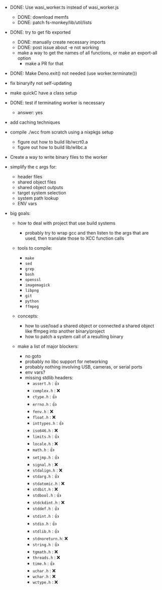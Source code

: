 - DONE: Use wasi_worker.ts instead of wasi_worker.js
    - DONE: download memfs
    - DONE: patch fs-monkey/lib/util/lists 
- DONE: try to get fib exported
    - DONE: manually create necessary imports
    - DONE: post issue about -e not working
    - make a way to get the names of all functions, or make an export-all option
        - make a PR for that
- DONE: Make Deno.exit() not needed (use worker.terminate())

- fix binaryify not self-updating
- make quickC have a class setup
- DONE: test if terminating worker is necessary
    - answer: yes
- add caching techniques
- compile ./wcc from scratch using a nixpkgs setup
    - figure out how to build lib/wcrt0.a
    - figure out how to build lib/wlibc.a
- Create a way to write binary files to the worker
- simplify the c args for:
    - header files
    - shared object files
    - shared object outputs
    - target system selection
    - system path lookup
    - ENV vars


- big goals:
    - how to deal with project that use build systems
        - probably try to wrap gcc and then listen to the args that are used, then translate those to XCC function calls
    - tools to compile:
        - `make`
        - `sed`
        - `grep`
        - `bash`
        - `openssl`
        - `imagemagick`
        - `libpng`
        - `git`
        - `python`
        - `ffmpeg`
    - concepts:
        - how to use/load a shared object or connected a shared object like ffmpeg into another binary/project
        - how to patch a system call of a resulting binary
        
    - make a list of major blockers:
        - no goto
        - probably no libc support for networking
        - probably nothing involving USB, cameras, or serial ports
        - env vars?
        - missing stdlib headers:
            - `assert.h`     : 👍
            - `complex.h`    : ❌
            - `ctype.h`      : 👍
            - `errno.h`      : 👍
            - `fenv.h`       : ❌
            - `float.h`      : ❌
            - `inttypes.h`   : 👍
            - `iso646.h`     : ❌
            - `limits.h`     : 👍
            - `locale.h`     : ❌
            - `math.h`       : 👍
            - `setjmp.h`     : 👍
            - `signal.h`     : ❌
            - `stdalign.h`   : ❌
            - `stdarg.h`     : 👍
            - `stdatomic.h`  : ❌
            - `stdbit.h`     : ❌
            - `stdbool.h`    : 👍
            - `stdckdint.h`  : ❌
            - `stddef.h`     : 👍
            - `stdint.h`     : 👍
            - `stdio.h`      : 👍
            - `stdlib.h`     : 👍
            - `stdnoreturn.h`: ❌
            - `string.h`     : 👍
            - `tgmath.h`     : ❌
            - `threads.h`    : ❌
            - `time.h`       : 👍
            - `uchar.h`      : ❌
            - `wchar.h`      : ❌
            - `wctype.h`     : ❌
    